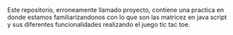 Este repositorio, erroneamente llamado proyecto, contiene una practica en donde estamos 
familiarizandonos con lo que son las matricez en java script y sus diferentes funcionalidades
realizando el juego tic tac toe.
